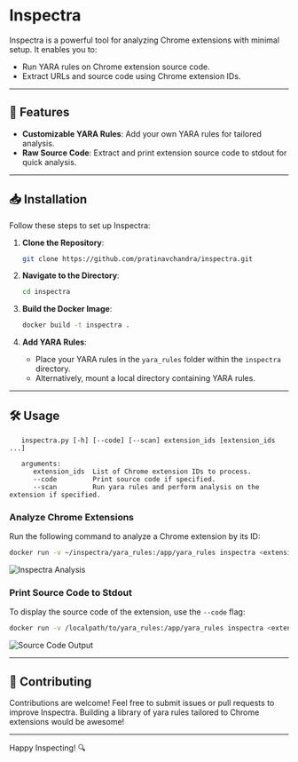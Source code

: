 # Inspectra

Inspectra is a powerful tool for analyzing Chrome extensions with minimal setup. It enables you to:

- Run YARA rules on Chrome extension source code.
- Extract URLs and source code using Chrome extension IDs.

---

## 🚀 Features
- **Customizable YARA Rules**: Add your own YARA rules for tailored analysis.
- **Raw Source Code**: Extract and print extension source code to stdout for quick analysis.

---

## 📥 Installation

Follow these steps to set up Inspectra:

1. **Clone the Repository**:
   ```bash
   git clone https://github.com/pratinavchandra/inspectra.git
   ```

2. **Navigate to the Directory**:
   ```bash
   cd inspectra
   ```

3. **Build the Docker Image**:
   ```bash
   docker build -t inspectra .
   ```

4. **Add YARA Rules**:
   - Place your YARA rules in the `yara_rules` folder within the `inspectra` directory.
   - Alternatively, mount a local directory containing YARA rules.

---

## 🛠️ Usage
```
   inspectra.py [-h] [--code] [--scan] extension_ids [extension_ids ...]

   arguments:
      extension_ids  List of Chrome extension IDs to process.
      --code         Print source code if specified.
      --scan         Run yara rules and perform analysis on the extension if specified.
   ```
### Analyze Chrome Extensions
Run the following command to analyze a Chrome extension by its ID:
```bash
docker run -v ~/inspectra/yara_rules:/app/yara_rules inspectra <extension ID>
```

![Inspectra Analysis](https://github.com/user-attachments/assets/9ce3e7a3-4587-44bc-9bd5-9536dfc1748f)

### Print Source Code to Stdout
To display the source code of the extension, use the `--code` flag:
```bash
docker run -v /localpath/to/yara_rules:/app/yara_rules inspectra <extension ID> --code
```

![Source Code Output](https://github.com/user-attachments/assets/abeba0b9-f0ce-4548-99eb-b523b6e5c8ef)

---

## 🤝 Contributing
Contributions are welcome! Feel free to submit issues or pull requests to improve Inspectra.
Building a library of yara rules tailored to Chrome extensions would be awesome!

---

Happy Inspecting! 🔍
